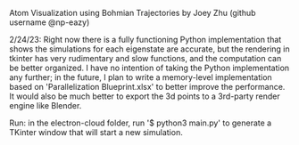 Atom Visualization using Bohmian Trajectories
by Joey Zhu (github username @np-eazy)

2/24/23: Right now there is a fully functioning Python implementation that shows the simulations for each eigenstate are accurate, but the rendering in tkinter has very rudimentary and slow functions, and the computation can be better organized. I have no intention of taking the Python implementation any further; in the future, I plan to write a memory-level implementation based on 'Parallelization Blueprint.xlsx' to better improve the performance. It would also be much better to export the 3d points to a 3rd-party render engine like Blender.

Run: in the electron-cloud folder, run '$ python3 main.py' to generate a TKinter window that will start a new simulation.

